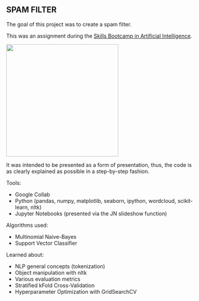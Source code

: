 ## SPAM FILTER
The goal of this project was to create a spam filter.  

This was an assignment during the [Skills Bootcamp in Artificial Intelligence](https://instituteofcoding.org/skillsbootcamps/course/skills-bootcamp-in-artificial-intelligence/).  

<img src="https://github.com/CSpanias/spam_filter/blob/main/JN%20slideshow.gif" height=300>

It was intended to be presented as a form of presentation, thus, the code is as clearly explained as possible in a step-by-step fashion.

Tools:
- Google Collab
- Python (pandas, numpy, matplotlib, seaborn, ipython, wordcloud, scikit-learn, nltk)
- Jupyter Notebooks (presented via the JN slideshow function)
  
 Algorithms used:
- Multinomial Naive-Bayes
- Support Vector Classifier

Learned about:
- NLP general concepts (tokenization)
- Object manipulation with nltk
- Various evaluation metrics
- Stratified kFold Cross-Validation
- Hyperparameter Optimization with GridSearchCV

